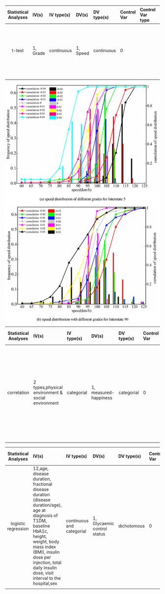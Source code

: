 
| **Statistical Analyses**	|  **IV(s)**  |  **IV type(s)** |  **DV(s)**  |  **DV type(s)**  |  **Control Var** | **Control Var type**  | **Question to be answered** | **_H0_** | **alpha** | **link to paper**| 
|:----------:|:----------|:------------|:-------------|:-------------|:------------|:------------- |:------------------|:----:|:-------:|:-------|
t-test	| 1, Grade | continuous | 1, Speed| continuous | 0 |  | 	Does Grade variation on interstate highways affect the speed | The average speed for the grade i = the expected speed at the grade i  | 0.05 | [Evaluating the impacts of grades on vehicular speeds on interstate highways](https://journals.plos.org/plosone/article?id=10.1371/journal.pone.0184142) |
  |||||||||
![image](https://github.com/YuchenDing/PUI2018_yd1402/blob/master/HW6_yd1402/t-test.PNG)


| **Statistical Analyses**	|  **IV(s)**  |  **IV type(s)** |  **DV(s)**  |  **DV type(s)**  |  **Control Var** | **Control Var type**  | **Question to be answered** | **_H0_** | **alpha** | **link to paper**| 
|:----------:|:----------|:------------|:-------------|:-------------|:------------|:------------- |:------------------|:----:|:-------:|:-------|
correlation	| 2 types,physical environment & social environment | categorial | 1, measured-happiness| categorial | 0 |  | 	Do physical environment and social environment factors relate to  happiness in European adults | Measured-happiness of People living in higher scales of physical and social environment = measured-happiness of people living in lower scales of physical and social environment  | 0.05 | [Contextual correlates of happiness in European adults](https://journals.plos.org/plosone/article?id=10.1371/journal.pone.0190387) |
  |||||||||



| **Statistical Analyses**	|  **IV(s)**  |  **IV type(s)** |  **DV(s)**  |  **DV type(s)**  |  **Control Var** | **Control Var type**  | **Question to be answered** | **_H0_** | **alpha** | **link to paper**| 
|:----------:|:----------|:------------|:-------------|:-------------|:------------|:------------- |:------------------|:----:|:-------:|:-------|
logistic regression	| 12,age, disease duration, fractional disease duration (disease duration/age), age at diagnosis of T1DM, baseline HbA1c, height, weight, body mass index (BMI), insulin dose per injection, total daily insulin dose, visit interval to the hospital,sex | continuous and categorial | 1, Glycaemic control status| dichotomous | 0 |  | 	Does patient characteristics affect satisfactory glycaemic control | HbA1c( patient characteristics i) = HbA1c( patient characteristics i)  | 0.05 | [Prediction of glycaemic control in young children and adolescents with type 1 diabetes mellitus using mixed-effects logistic regression modelling](https://journals.plos.org/plosone/article?id=10.1371/journal.pone.0182181) |
  |||||||||
